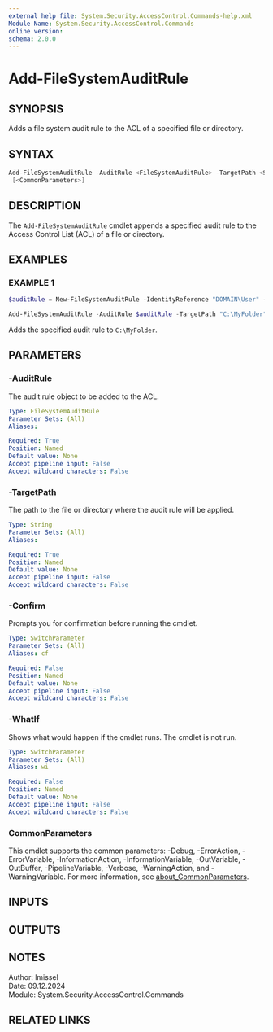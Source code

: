 ```yaml
---
external help file: System.Security.AccessControl.Commands-help.xml
Module Name: System.Security.AccessControl.Commands
online version:
schema: 2.0.0
---
```


# Add-FileSystemAuditRule

## SYNOPSIS

Adds a file system audit rule to the ACL of a specified file or directory.

## SYNTAX

```powershell
Add-FileSystemAuditRule -AuditRule <FileSystemAuditRule> -TargetPath <String> [-WhatIf] [-Confirm]
 [<CommonParameters>]
```

## DESCRIPTION

The `Add-FileSystemAuditRule` cmdlet appends a specified audit rule to the Access Control List (ACL)
of a file or directory.

## EXAMPLES

### EXAMPLE 1

```powershell
$auditRule = New-FileSystemAuditRule -IdentityReference "DOMAIN\User" -FileSystemRights Read -AuditFlags Success -InheritanceFlags ContainerInherit -PropagationFlags None

Add-FileSystemAuditRule -AuditRule $auditRule -TargetPath "C:\MyFolder"
```

Adds the specified audit rule to `C:\MyFolder`.

## PARAMETERS

### -AuditRule

The audit rule object to be added to the ACL.

```yaml
Type: FileSystemAuditRule
Parameter Sets: (All)
Aliases:

Required: True
Position: Named
Default value: None
Accept pipeline input: False
Accept wildcard characters: False
```

### -TargetPath

The path to the file or directory where the audit rule will be applied.

```yaml
Type: String
Parameter Sets: (All)
Aliases:

Required: True
Position: Named
Default value: None
Accept pipeline input: False
Accept wildcard characters: False
```

### -Confirm

Prompts you for confirmation before running the cmdlet.

```yaml
Type: SwitchParameter
Parameter Sets: (All)
Aliases: cf

Required: False
Position: Named
Default value: None
Accept pipeline input: False
Accept wildcard characters: False
```

### -WhatIf

Shows what would happen if the cmdlet runs.
The cmdlet is not run.

```yaml
Type: SwitchParameter
Parameter Sets: (All)
Aliases: wi

Required: False
Position: Named
Default value: None
Accept pipeline input: False
Accept wildcard characters: False
```

### CommonParameters

This cmdlet supports the common parameters: -Debug, -ErrorAction, -ErrorVariable, -InformationAction, -InformationVariable, -OutVariable, -OutBuffer, -PipelineVariable, -Verbose, -WarningAction, and -WarningVariable. For more information, see [about_CommonParameters](http://go.microsoft.com/fwlink/?LinkID=113216).

## INPUTS

## OUTPUTS

## NOTES

Author: lmissel\
Date: 09.12.2024\
Module: System.Security.AccessControl.Commands

## RELATED LINKS
